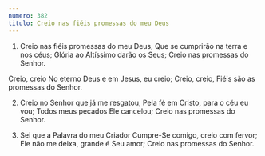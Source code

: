 ```yaml
---
numero: 382
titulo: Creio nas fiéis promessas do meu Deus
---
```

1. Creio nas fiéis promessas do meu Deus,
Que se cumprirão na terra e nos céus;
Glória ao Altíssimo darão os Seus;
Creio nas promessas do Senhor.

Creio, creio
No eterno Deus e em Jesus, eu creio;
Creio, creio,
Fiéis são as promessas do Senhor.

2. Creio no Senhor que já me resgatou,
Pela fé em Cristo, para o céu eu vou;
Todos meus pecados Ele cancelou;
Creio nas promessas do Senhor.

3. Sei que a Palavra do meu Criador
Cumpre-Se comigo, creio com fervor;
Ele não me deixa, grande é Seu amor;
Creio nas promessas do Senhor.
